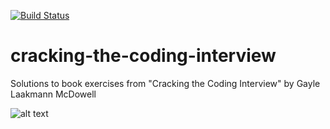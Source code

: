 [![Build Status](https://travis-ci.com/dmytro-verner/cracking-the-coding-interview.svg?branch=master)](https://travis-ci.com/dmytro-verner/cracking-the-coding-interview)
# cracking-the-coding-interview
Solutions to book exercises from "Cracking the Coding Interview" by Gayle Laakmann McDowell 

![alt text](https://images-na.ssl-images-amazon.com/images/I/51l5XzLln%2BL._SX348_BO1,204,203,200_.jpg)
